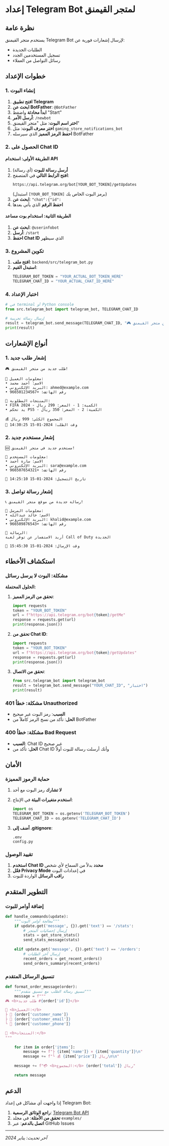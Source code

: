 # إعداد Telegram Bot لمتجر القيمنق

## نظرة عامة

يستخدم متجر القيمنق Telegram Bot لإرسال إشعارات فورية عن:
- الطلبات الجديدة
- تسجيل المستخدمين الجدد
- رسائل التواصل من العملاء

## خطوات الإعداد

### 1. إنشاء البوت

1. **افتح تطبيق Telegram**
2. **ابحث عن BotFather**: `@BotFather`
3. **ابدأ محادثة** واضغط "Start"
4. **أرسل الأمر**: `/newbot`
5. **اختر اسم البوت**: مثل "متجر القيمنق"
6. **اختر معرف البوت**: مثل `gaming_store_notifications_bot`
7. **احفظ الرمز المميز** الذي سيرسله BotFather

### 2. الحصول على Chat ID

#### الطريقة الأولى: استخدام API
1. **أرسل رسالة للبوت** (أي رسالة)
2. **افتح الرابط التالي** في المتصفح:
   ```
   https://api.telegram.org/bot[YOUR_BOT_TOKEN]/getUpdates
   ```
   (استبدل `[YOUR_BOT_TOKEN]` برمز البوت الخاص بك)
3. **ابحث عن**: `"chat":{"id":`
4. **احفظ الرقم** الذي يأتي بعدها

#### الطريقة الثانية: استخدام بوت مساعد
1. **ابحث عن**: `@userinfobot`
2. **أرسل**: `/start`
3. **احفظ Chat ID** الذي سيظهر

### 3. تكوين المشروع

1. **افتح ملف**: `backend/src/telegram_bot.py`
2. **استبدل القيم**:
   ```python
   TELEGRAM_BOT_TOKEN = "YOUR_ACTUAL_BOT_TOKEN_HERE"
   TELEGRAM_CHAT_ID = "YOUR_ACTUAL_CHAT_ID_HERE"
   ```

### 4. اختبار الإعداد

```python
# في terminal أو Python console
from src.telegram_bot import telegram_bot, TELEGRAM_CHAT_ID

# إرسال رسالة تجريبية
result = telegram_bot.send_message(TELEGRAM_CHAT_ID, "🎮 مرحباً من متجر القيمنق!")
print(result)
```

## أنواع الإشعارات

### 1. إشعار طلب جديد
```
🎮 طلب جديد من متجر القيمنق!

👤 معلومات العميل:
• الاسم: أحمد محمد
• البريد الإلكتروني: ahmed@example.com
• رقم الهاتف: +966501234567

🛒 المنتجات المطلوبة:
• FIFA 2024 - الكمية: 1 - السعر: 299 ريال
• يد تحكم PS5 - الكمية: 2 - السعر: 350 ريال

💰 المجموع الكلي: 999 ريال
📅 وقت الطلب: 2024-01-15 14:30:25
```

### 2. إشعار مستخدم جديد
```
🆕 مستخدم جديد في متجر القيمنق!

👤 معلومات المستخدم:
• الاسم: سارة أحمد
• البريد الإلكتروني: sara@example.com
• رقم الهاتف: +966507654321

📅 تاريخ التسجيل: 2024-01-15 14:25:10
```

### 3. إشعار رسالة تواصل
```
📞 رسالة جديدة من موقع متجر القيمنق!

👤 معلومات المرسل:
• الاسم: خالد عبدالله
• البريد الإلكتروني: khalid@example.com
• رقم الهاتف: +966509876543

💬 الرسالة:
أريد الاستفسار عن توفر لعبة Call of Duty الجديدة

📅 وقت الإرسال: 2024-01-15 15:45:30
```

## استكشاف الأخطاء

### مشكلة: البوت لا يرسل رسائل

**الحلول المحتملة:**

1. **تحقق من الرمز المميز**:
   ```python
   import requests
   token = "YOUR_BOT_TOKEN"
   url = f"https://api.telegram.org/bot{token}/getMe"
   response = requests.get(url)
   print(response.json())
   ```

2. **تحقق من Chat ID**:
   ```python
   import requests
   token = "YOUR_BOT_TOKEN"
   url = f"https://api.telegram.org/bot{token}/getUpdates"
   response = requests.get(url)
   print(response.json())
   ```

3. **تحقق من الاتصال**:
   ```python
   from src.telegram_bot import telegram_bot
   result = telegram_bot.send_message("YOUR_CHAT_ID", "اختبار")
   print(result)
   ```

### مشكلة: خطأ 401 Unauthorized

- **السبب**: رمز البوت غير صحيح
- **الحل**: تأكد من نسخ الرمز كاملاً من BotFather

### مشكلة: خطأ 400 Bad Request

- **السبب**: Chat ID غير صحيح
- **الحل**: تأكد من Chat ID وأنك أرسلت رسالة للبوت أولاً

## الأمان

### حماية الرموز المميزة

1. **لا تشارك** رمز البوت مع أحد
2. **استخدم متغيرات البيئة** في الإنتاج:
   ```python
   import os
   TELEGRAM_BOT_TOKEN = os.getenv('TELEGRAM_BOT_TOKEN')
   TELEGRAM_CHAT_ID = os.getenv('TELEGRAM_CHAT_ID')
   ```

3. **أضف إلى .gitignore**:
   ```
   .env
   config.py
   ```

### تقييد الوصول

1. **استخدم Chat ID محدد** بدلاً من السماح لأي شخص
2. **فعّل Privacy Mode** في إعدادات البوت
3. **راقب الرسائل** الواردة للبوت

## التطوير المتقدم

### إضافة أوامر للبوت

```python
def handle_commands(update):
    """معالجة أوامر البوت"""
    if update.get('message', {}).get('text') == '/stats':
        # إرسال إحصائيات المتجر
        stats = get_store_stats()
        send_stats_message(stats)
    
    elif update.get('message', {}).get('text') == '/orders':
        # إرسال آخر الطلبات
        recent_orders = get_recent_orders()
        send_orders_summary(recent_orders)
```

### تنسيق الرسائل المتقدم

```python
def format_order_message(order):
    """تنسيق رسالة الطلب مع تنسيق متقدم"""
    message = f"""
🎮 <b>طلب جديد #{order['id']}</b>

👤 <b>العميل:</b>
├ 📝 {order['customer_name']}
├ 📧 {order['customer_email']}
└ 📱 {order['customer_phone']}

🛒 <b>المنتجات:</b>
"""
    
    for item in order['items']:
        message += f"├ {item['name']} × {item['quantity']}\n"
        message += f"└ 💰 {item['price']} ريال\n\n"
    
    message += f"💳 <b>المجموع:</b> {order['total']} ريال"
    
    return message
```

## الدعم

إذا واجهت أي مشاكل في إعداد Telegram Bot:

1. **راجع الوثائق الرسمية**: [Telegram Bot API](https://core.telegram.org/bots/api)
2. **تحقق من الأمثلة**: في مجلد `examples/`
3. **اتصل بالدعم**: عبر GitHub Issues

---

*آخر تحديث: يناير 2024*

